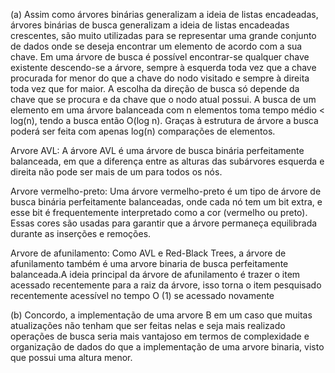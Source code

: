 
(a) Assim como árvores binárias generalizam a ideia de listas encadeadas, árvores binárias de busca generalizam a ideia de listas encadeadas crescentes, são muito utilizadas para se representar uma grande conjunto de dados onde se deseja encontrar um elemento de acordo com a sua chave. Em uma árvore de busca é possível encontrar-se qualquer chave existente descendo-se a árvore, sempre à esquerda toda vez que a chave procurada for menor do que a chave do nodo visitado e sempre à direita toda vez que for maior. A escolha da direção de busca só depende da chave que se procura e da chave que o nodo atual possui. A busca de um elemento em uma árvore balanceada com n elementos toma tempo médio < log(n), tendo a busca então O(log n). Graças à estrutura de árvore a busca poderá ser feita com apenas log(n) comparações de elementos.

Arvore AVL: A árvore AVL é uma árvore de busca binária perfeitamente balanceada, em que a diferença entre as alturas das subárvores esquerda e direita não pode ser mais de um para todos os nós.

Arvore vermelho-preto: Uma árvore vermelho-preto é um tipo de árvore de busca binária perfeitamente balanceadas, onde cada nó tem um bit extra, e esse bit é frequentemente interpretado como a cor (vermelho ou preto). Essas cores são usadas para garantir que a árvore permaneça equilibrada durante as inserções e remoções.

Arvore de afunilamento: Como AVL e Red-Black Trees, a árvore de afunilamento também é uma arvore binaria de busca perfeitamente balanceada.A ideia principal da árvore de afunilamento é trazer o item acessado recentemente para a raiz da árvore, isso torna o item pesquisado recentemente acessível no tempo O (1) se acessado novamente


(b) Concordo, a implementação de uma arvore B em um caso que muitas atualizações não tenham que ser feitas
 nelas e seja mais realizado operações de busca seria mais vantajoso em termos de complexidade e organização de 
 dados do que a implementação de uma arvore binaria, visto que possui uma altura menor.
